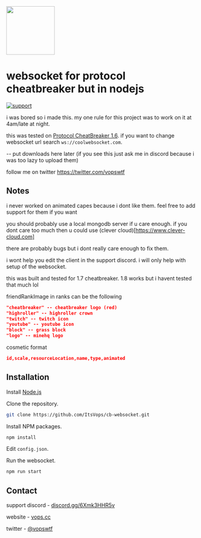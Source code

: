 <img src="https://i.imgur.com/XwDmpqJ.png" width="128">


# websocket for protocol cheatbreaker but in nodejs
<p>
   <a href="https://discord.gg/6Xmk3HHR5v">
   <img src="https://img.shields.io/discord/893202408501551204?color=blue&label=support%20discord"
      alt="support"></a>
<p>

i was bored so i made this. my one rule for this project was to work on it at 4am/late at night.

this was tested on [Protocol CheatBreaker 1.6](). if you want to change websocket url search ``ws://coolwebsocket.com``.

-- put downloads here later (if you see this just ask me in discord because i was too lazy to upload them)

follow me on twitter https://twitter.com/vopswtf

## Notes
i never worked on animated capes because i dont like them. feel free to add support for them if you want

you should probably use a local mongodb server if u care enough.
if you dont care too much then u could use (clever cloud)[https://www.clever-cloud.com]

there are probably bugs but i dont really care enough to fix them.

i wont help you edit the client in the support discord. i will only help with setup of the websocket.

this was built and tested for 1.7 cheatbreaker. 1.8 works but i havent tested that much lol

friendRankImage in ranks can be the following
```json
"cheatbreaker" -- cheatbreaker logo (red)
"highroller" -- highroller crown
"twitch" -- twitch icon
"youtube" -- youtube icon
"block" -- grass block
"logo" -- minehq logo
```

cosmetic format
```json
id,scale,resourceLocation,name,type,animated
````

## Installation

Install [Node.js](https://nodejs.org/en/)

Clone the repository.
```bash
git clone https://github.com/ItsVops/cb-websocket.git
```

Install NPM packages.
```bash
npm install
```

Edit `config.json`.

Run the websocket.
```bash
npm run start
```

## Contact

support discord - [discord.gg/6Xmk3HHR5v](https://discord.gg/6Xmk3HHR5v)
   
website - [vops.cc](https://vops.cc)

twitter - [@vopswtf](https://twitter.com/vopswtf)